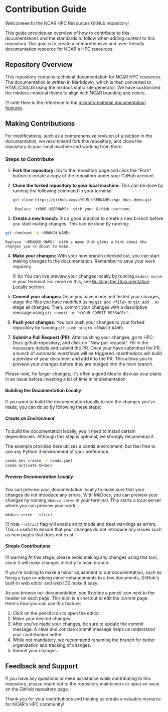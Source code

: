 # Contribution Guide

Welcomeee to the NCAR HPC Resources GitHub reqository!

This guide provides an overview of how to contribute to this documentations and the standards to follow when adding content to this repository. Our goal is to create a comprehensive and user-friendly documentation resource for NCAR's HPC resources.

## Repository Overview

This repository contains technical documentation for NCAR HPC resources. The documentation is written in Markdown, which is then converted to HTML/CSS/JS using the mkdocs static site generator. We have customized the mkdocs-material theme to align with NCAR branding and colors.

!!! note
    Here is the reference to the [mkdocs-material documentation features](https://squidfunk.github.io/mkdocs-material/reference/).

## Making Contributions

For modifications, such as a comprehensive revision of a section in the documentation, we recommend fork this repository, and clone the repository to your local machine and working from there.

### Steps to Contribute

1. **Fork the repository:** Go to the repository page and click the "Fork" button to create a copy of the repository under your GitHub account.

2. **Clone the forked repository to your local machine:** This can be done by running the following command in your terminal:

    ```bash
    git clone https://github.com/<YOUR_USERNAME>/hpc-docs-demo.git
    ```
        Replace `<YOUR_USERNAME>` with your GitHub username.

3. **Create a new branch:** It's a good practice to create a new branch before you start making changes. This can be done by running:
```bash
git checkout -b <BRANCH_NAME>
```
    Replace `<BRANCH_NAME>` with a name that gives a hint about the changes you're about to make.

4. **Make your changes:** With your new branch checked out, you can start making changes to the documentation. Remember to save your work regularly.

    !!! tip
        You can live preview your changes locally by running `mkdocs serve` in your terminal. For more on this, see [Building the Documentation Locally](#building-the-documentation-locally) section. 


5. **Commit your changes:** Once you have made and tested your changes, stage the files you have modified using `git add <file>` or `git add .` to stage all changes. Then, commit your changes with a descriptive message using `git commit -m "<YOUR_COMMIT_MESSAGE>"`.

6. **Push your changes:** You can push your changes to your forked repository by running `git push origin <BRANCH_NAME>`.

7. **Submit a Pull Request (PR):** After pushing your changes, go to HPC-Docs github repository, and click on "New pull request". Fill in the necessary details and submit the PR. Once your have submitted the PR, a bunch of automatic workflows will be triggered. readthedocs will build a preview of your document and add it to the PR. This allows you to preview your changes before they are merged into the main branch.

Please note, for larger changes, it's often a good idea to discuss your plans in an issue before investing a lot of time in implementation.

#### Building the Documentation Locally

If you want to build the documentation locally to see the changes you've made, you can do so by following these steps:

##### Create an Environment
To build the documentation locally, you'll need to install certain dependencies. Although this step is optional, we strongly recommend it. 

The example provided here utilizes a conda environment, but feel free to use any Python 3 environment of your preference.

  ```bash
  conda env create -f conda.yaml
  conda activate mkdocs
  ```

##### Preview Documentation Locally
You can preview your documentation locally to make sure that your changes do not introduce any errors. With MkDocs, you can preview your changes by running `mkdocs serve` in your terminal. This starts a local server where you can preview your work.

  ```
  mkdocs serve --strict
  ```

!!! note
      `--strict` flag will enable strict mode and treat warnings as errors. This is useful to ensure that your changes do not introduce any issues such as new pages that does not exist. 

#### Simple Contributions

!!! warning
    At this stage, please avoid making any changes using this tool, since it will make changes directly to main branch. 

If you're looking to make a minor adjustment to our documentation, such as fixing a typo or adding minor enhancements to a few documents, GitHub's built-in web editor and web IDE make it easy.

As you browse our documentation, you'll notice a pencil icon next to the header on each page. This icon is a shortcut to edit the current page. Here's how you can use this feature:

1. Click on the pencil icon to open the editor.
2. Make your desired changes.
3. After you've made your changes, be sure to update the commit message. A clear and concise commit message helps us understand your contribution better.
4. While not mandatory, we recommend renaming the branch for better organization and tracking of changes.
5. Submit your changes.

## Feedback and Support

If you have any questions or need assistance while contributing to this repository, please reach out to the repository maintainers or open an issue on the GitHub repository page.

Thank you for your contributions and helping us create a valuable resource for NCAR's HPC community!
